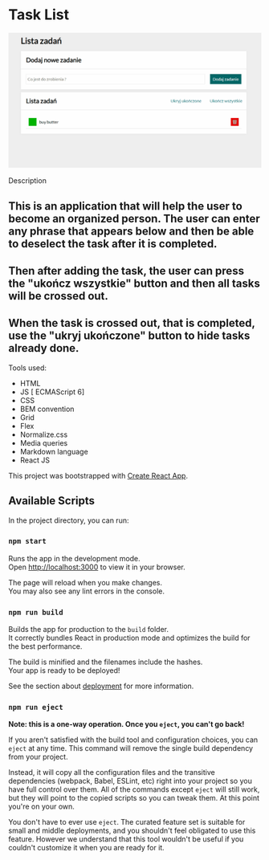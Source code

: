 # Task List
![App](https://github.com/Arkadiusz0809/Todo-list-react/blob/main/public/Animation.gif?raw=true)


Description

This is an application that will help the user to become an organized person. The user can enter any phrase that appears below and then be able to deselect the task after it is completed. 
--
Then after adding the task, the user can press the "ukończ wszystkie" button and then all tasks will be crossed out.
--
When the task is crossed out, that is completed, use the "ukryj ukończone" button to hide tasks already done. 
--

Tools used:
- HTML
- JS [ ECMAScript 6]
- CSS
- BEM convention
- Grid
- Flex
- Normalize.css
- Media queries
- Markdown language
- React JS

This project was bootstrapped with [Create React App](https://github.com/facebook/create-react-app).

## Available Scripts

In the project directory, you can run:

### `npm start`

Runs the app in the development mode.\
Open [http://localhost:3000](http://localhost:3000) to view it in your browser.

The page will reload when you make changes.\
You may also see any lint errors in the console.

### `npm run build`

Builds the app for production to the `build` folder.\
It correctly bundles React in production mode and optimizes the build for the best performance.

The build is minified and the filenames include the hashes.\
Your app is ready to be deployed!

See the section about [deployment](https://facebook.github.io/create-react-app/docs/deployment) for more information.

### `npm run eject`

**Note: this is a one-way operation. Once you `eject`, you can't go back!**

If you aren't satisfied with the build tool and configuration choices, you can `eject` at any time. This command will remove the single build dependency from your project.

Instead, it will copy all the configuration files and the transitive dependencies (webpack, Babel, ESLint, etc) right into your project so you have full control over them. All of the commands except `eject` will still work, but they will point to the copied scripts so you can tweak them. At this point you're on your own.

You don't have to ever use `eject`. The curated feature set is suitable for small and middle deployments, and you shouldn't feel obligated to use this feature. However we understand that this tool wouldn't be useful if you couldn't customize it when you are ready for it.

